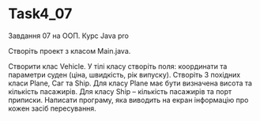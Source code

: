 # Task4_07
Завдання 07 на ООП. Курс Java pro

Створіть проект з класом Main.java.

Створити клас Vehicle. У тілі класу створіть поля: координати та параметри суден (ціна, швидкість, рік випуску). Створіть 3 похідних класи Plane, Саг та Ship. Для класу Plane має бути визначена висота та кількість пасажирів. Для класу Ship – кількість пасажирів та порт приписки. Написати програму, яка виводить на екран інформацію про кожен засіб пересування.
